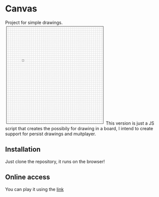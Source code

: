 # Canvas
Project for simple drawings. 
![Game demo](https://raw.githubusercontent.com/iammateus/Canvas/assets/demo.gif)
This version is just a JS script that creates the possibily for drawing in a board, I intend to create support for persist drawings and muitplayer.

## Installation
Just clone the repository, it runs on the browser!

## Online access
You can play it using the [link](https://iammateus.github.io/Canvas/)
